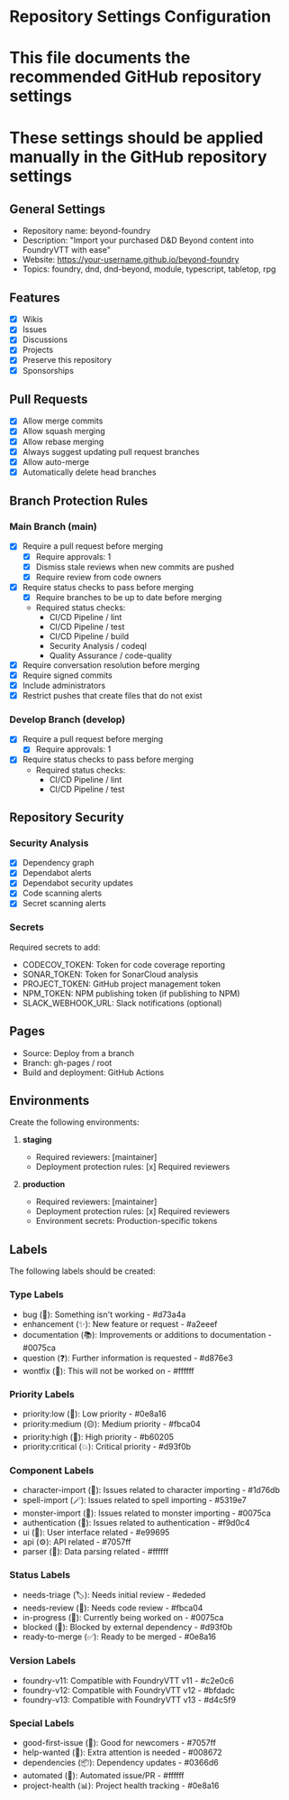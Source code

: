 # Repository Settings Configuration
# This file documents the recommended GitHub repository settings
# These settings should be applied manually in the GitHub repository settings

## General Settings
- Repository name: beyond-foundry
- Description: "Import your purchased D&D Beyond content into FoundryVTT with ease"
- Website: https://your-username.github.io/beyond-foundry
- Topics: foundry, dnd, dnd-beyond, module, typescript, tabletop, rpg

## Features
- [x] Wikis
- [x] Issues  
- [x] Discussions
- [x] Projects
- [x] Preserve this repository
- [x] Sponsorships

## Pull Requests
- [x] Allow merge commits
- [x] Allow squash merging
- [x] Allow rebase merging
- [x] Always suggest updating pull request branches
- [x] Allow auto-merge
- [x] Automatically delete head branches

## Branch Protection Rules

### Main Branch (main)
- [x] Require a pull request before merging
  - [x] Require approvals: 1
  - [x] Dismiss stale reviews when new commits are pushed
  - [x] Require review from code owners
- [x] Require status checks to pass before merging
  - [x] Require branches to be up to date before merging
  - Required status checks:
    - CI/CD Pipeline / lint
    - CI/CD Pipeline / test  
    - CI/CD Pipeline / build
    - Security Analysis / codeql
    - Quality Assurance / code-quality
- [x] Require conversation resolution before merging
- [x] Require signed commits
- [x] Include administrators
- [x] Restrict pushes that create files that do not exist

### Develop Branch (develop)
- [x] Require a pull request before merging
  - [x] Require approvals: 1
- [x] Require status checks to pass before merging
  - Required status checks:
    - CI/CD Pipeline / lint
    - CI/CD Pipeline / test

## Repository Security

### Security Analysis
- [x] Dependency graph
- [x] Dependabot alerts
- [x] Dependabot security updates
- [x] Code scanning alerts
- [x] Secret scanning alerts

### Secrets
Required secrets to add:
- CODECOV_TOKEN: Token for code coverage reporting
- SONAR_TOKEN: Token for SonarCloud analysis
- PROJECT_TOKEN: GitHub project management token
- NPM_TOKEN: NPM publishing token (if publishing to NPM)
- SLACK_WEBHOOK_URL: Slack notifications (optional)

## Pages
- Source: Deploy from a branch
- Branch: gh-pages / root
- Build and deployment: GitHub Actions

## Environments
Create the following environments:
1. **staging**
   - Required reviewers: [maintainer]
   - Deployment protection rules: [x] Required reviewers
   
2. **production**  
   - Required reviewers: [maintainer]
   - Deployment protection rules: [x] Required reviewers
   - Environment secrets: Production-specific tokens

## Labels
The following labels should be created:

### Type Labels
- bug (🐛): Something isn't working - #d73a4a
- enhancement (✨): New feature or request - #a2eeef  
- documentation (📚): Improvements or additions to documentation - #0075ca
- question (❓): Further information is requested - #d876e3
- wontfix (🚫): This will not be worked on - #ffffff

### Priority Labels  
- priority:low (🔵): Low priority - #0e8a16
- priority:medium (🟡): Medium priority - #fbca04
- priority:high (🔴): High priority - #b60205
- priority:critical (💥): Critical priority - #d93f0b

### Component Labels
- character-import (👤): Issues related to character importing - #1d76db
- spell-import (🪄): Issues related to spell importing - #5319e7
- monster-import (🐲): Issues related to monster importing - #0075ca
- authentication (🔐): Issues related to authentication - #f9d0c4
- ui (🎨): User interface related - #e99695
- api (⚙️): API related - #7057ff
- parser (🔧): Data parsing related - #ffffff

### Status Labels
- needs-triage (🏷️): Needs initial review - #ededed
- needs-review (👀): Needs code review - #fbca04
- in-progress (🚧): Currently being worked on - #0075ca
- blocked (🚫): Blocked by external dependency - #d93f0b
- ready-to-merge (✅): Ready to be merged - #0e8a16

### Version Labels
- foundry-v11: Compatible with FoundryVTT v11 - #c2e0c6
- foundry-v12: Compatible with FoundryVTT v12 - #bfdadc
- foundry-v13: Compatible with FoundryVTT v13 - #d4c5f9

### Special Labels
- good-first-issue (🌱): Good for newcomers - #7057ff
- help-wanted (🤝): Extra attention is needed - #008672
- dependencies (📦): Dependency updates - #0366d6
- automated (🤖): Automated issue/PR - #ffffff
- project-health (📊): Project health tracking - #0e8a16

